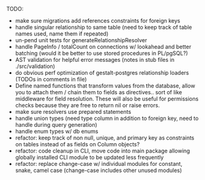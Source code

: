 TODO:
  - make sure migrations add references constraints for foreign keys
  - handle singular relationship to same table (need to keep track of table
    names used, name them if repeated)
  - un-pend unit tests for generateRelationshipResolver
  - handle PageInfo / totalCount on connections w/ lookahead and better
    batching (would it be better to use stored procedures in PL/pgSQL?)
  - AST validation for helpful error messages (notes in stub files in
    ./src/validation)
  - do obvious perf optimization of gestalt-postgres relationship loaders (TODOs
    in comments in file)
  - Define named functions that transform values from the database, allow you to
    attach them / chain them to fields as directives.. sort of like middleware
    for field resolution.  These will also be useful for permissions checks
    because they are free to return nil or raise errors.
  - make sure resolvers use prepared statements
  - handle union types (need type column in addition to foreign key, need to
    handle during query generation)
  - handle enum types w/ db enums
  - refactor: keep track of non null, unique, and primary key as constraints on
    tables instead of as fields on Column objects?
  - refactor: code cleanup in CLI, move code into main package allowing globally
    installed CLI module to be updated less frequently
  - refactor: replace change-case w/ individual modules for constant, snake,
    camel case (change-case includes other unused modules)
